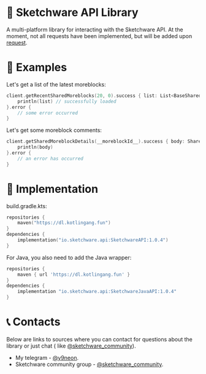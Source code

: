 # 🚀 Sketchware API Library

A multi-platform library for interacting with the Sketchware API. At the moment, not all requests have been implemented,
but will be added upon [request](https://github.com/y9neon/SketchwareAPI/issues/new).

# 🧪 Examples

Let's get a list of the latest moreblocks:

```kotlin
client.getRecentSharedMoreblocks(20, 0).success { list: List<BaseShared> ->
    println(list) // successfully loaded
}.error {
    // some error occurred
}
```

Let's get some moreblock comments:

```kotlin
client.getSharedMoreblockDetails(__moreblockId__).success { body: SharedDetails ->
    println(body)
}.error {
    // an error has occurred
}
```

# 📐 Implementation

build.gradle.kts:

```kotlin
repositories {
    maven("https://dl.kotlingang.fun")
}
dependencies {
    implementation("io.sketchware.api:SketchwareAPI:1.0.4")
}
```

For Java, you also need to add the Java wrapper:

```groovy
repositories {
    maven { url 'https://dl.kotlingang.fun' }
}
dependencies {
    implementation "io.sketchware.api:SketchwareJavaAPI:1.0.4"
}
```

# 📞 Contacts

Below are links to sources where you can contact for questions about the library or just chat (
like [@sketchware_community](https://t.me/sketchware_community)).

- My telegram - [@y9neon](https://t.me/y9neon).
- Sketchware community group - [@sketchware_community](https://t.me/sketchware_community).